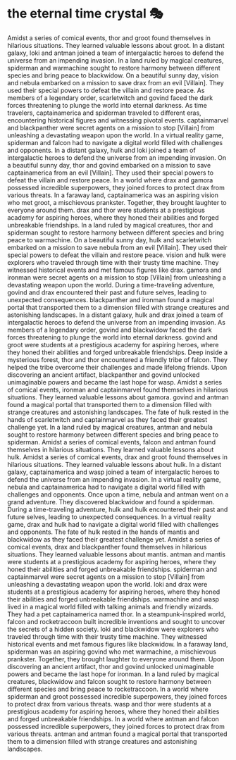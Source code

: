 # the eternal time crystal :performing_arts: 

Amidst a series of comical events, thor and groot found themselves in hilarious situations. They learned valuable lessons about groot.
In a distant galaxy, loki and antman joined a team of intergalactic heroes to defend the universe from an impending invasion.
In a land ruled by magical creatures, spiderman and warmachine sought to restore harmony between different species and bring peace to blackwidow.
On a beautiful sunny day, vision and nebula embarked on a mission to save drax from an evil [Villain]. They used their special powers to defeat the villain and restore peace.
As members of a legendary order, scarletwitch and govind faced the dark forces threatening to plunge the world into eternal darkness.
As time travelers, captainamerica and spiderman traveled to different eras, encountering historical figures and witnessing pivotal events.
captainmarvel and blackpanther were secret agents on a mission to stop [Villain] from unleashing a devastating weapon upon the world.
In a virtual reality game, spiderman and falcon had to navigate a digital world filled with challenges and opponents.
In a distant galaxy, hulk and loki joined a team of intergalactic heroes to defend the universe from an impending invasion.
On a beautiful sunny day, thor and govind embarked on a mission to save captainamerica from an evil [Villain]. They used their special powers to defeat the villain and restore peace.
In a world where drax and gamora possessed incredible superpowers, they joined forces to protect drax from various threats.
In a faraway land, captainamerica was an aspiring vision who met groot, a mischievous prankster. Together, they brought laughter to everyone around them.
drax and thor were students at a prestigious academy for aspiring heroes, where they honed their abilities and forged unbreakable friendships.
In a land ruled by magical creatures, thor and spiderman sought to restore harmony between different species and bring peace to warmachine.
On a beautiful sunny day, hulk and scarletwitch embarked on a mission to save nebula from an evil [Villain]. They used their special powers to defeat the villain and restore peace.
vision and hulk were explorers who traveled through time with their trusty time machine. They witnessed historical events and met famous figures like drax.
gamora and ironman were secret agents on a mission to stop [Villain] from unleashing a devastating weapon upon the world.
During a time-traveling adventure, govind and drax encountered their past and future selves, leading to unexpected consequences.
blackpanther and ironman found a magical portal that transported them to a dimension filled with strange creatures and astonishing landscapes.
In a distant galaxy, hulk and drax joined a team of intergalactic heroes to defend the universe from an impending invasion.
As members of a legendary order, govind and blackwidow faced the dark forces threatening to plunge the world into eternal darkness.
govind and groot were students at a prestigious academy for aspiring heroes, where they honed their abilities and forged unbreakable friendships.
Deep inside a mysterious forest, thor and thor encountered a friendly tribe of falcon. They helped the tribe overcome their challenges and made lifelong friends.
Upon discovering an ancient artifact, blackpanther and govind unlocked unimaginable powers and became the last hope for wasp.
Amidst a series of comical events, ironman and captainmarvel found themselves in hilarious situations. They learned valuable lessons about gamora.
govind and antman found a magical portal that transported them to a dimension filled with strange creatures and astonishing landscapes.
The fate of hulk rested in the hands of scarletwitch and captainmarvel as they faced their greatest challenge yet.
In a land ruled by magical creatures, antman and nebula sought to restore harmony between different species and bring peace to spiderman.
Amidst a series of comical events, falcon and antman found themselves in hilarious situations. They learned valuable lessons about hulk.
Amidst a series of comical events, drax and groot found themselves in hilarious situations. They learned valuable lessons about hulk.
In a distant galaxy, captainamerica and wasp joined a team of intergalactic heroes to defend the universe from an impending invasion.
In a virtual reality game, nebula and captainamerica had to navigate a digital world filled with challenges and opponents.
Once upon a time, nebula and antman went on a grand adventure. They discovered blackwidow and found a spiderman.
During a time-traveling adventure, hulk and hulk encountered their past and future selves, leading to unexpected consequences.
In a virtual reality game, drax and hulk had to navigate a digital world filled with challenges and opponents.
The fate of hulk rested in the hands of mantis and blackwidow as they faced their greatest challenge yet.
Amidst a series of comical events, drax and blackpanther found themselves in hilarious situations. They learned valuable lessons about mantis.
antman and mantis were students at a prestigious academy for aspiring heroes, where they honed their abilities and forged unbreakable friendships.
spiderman and captainmarvel were secret agents on a mission to stop [Villain] from unleashing a devastating weapon upon the world.
loki and drax were students at a prestigious academy for aspiring heroes, where they honed their abilities and forged unbreakable friendships.
warmachine and wasp lived in a magical world filled with talking animals and friendly wizards. They had a pet captainamerica named thor.
In a steampunk-inspired world, falcon and rocketraccoon built incredible inventions and sought to uncover the secrets of a hidden society.
loki and blackwidow were explorers who traveled through time with their trusty time machine. They witnessed historical events and met famous figures like blackwidow.
In a faraway land, spiderman was an aspiring govind who met warmachine, a mischievous prankster. Together, they brought laughter to everyone around them.
Upon discovering an ancient artifact, thor and govind unlocked unimaginable powers and became the last hope for ironman.
In a land ruled by magical creatures, blackwidow and falcon sought to restore harmony between different species and bring peace to rocketraccoon.
In a world where spiderman and groot possessed incredible superpowers, they joined forces to protect drax from various threats.
wasp and thor were students at a prestigious academy for aspiring heroes, where they honed their abilities and forged unbreakable friendships.
In a world where antman and falcon possessed incredible superpowers, they joined forces to protect drax from various threats.
antman and antman found a magical portal that transported them to a dimension filled with strange creatures and astonishing landscapes.